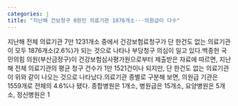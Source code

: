 ```yaml
---
categories: j
title: "지난해 건보청구 0원인 의료기관 1876개소···의원급이 다수"
---
```

지난해 전체 의료기관 7만 1231개소 중에서 건강보험료청구가 단 한건도 없는 의료기관이 모두 1876개소(2.6%)가 되는 것으로 나타나 부당청구 의심이 일고 있다.백종헌 국민의힘 의원(부산금정구)이 건강보험심사평가원으로부터 제출받은 자료에 따르면, 지난해 전체 의료기관의 평균 청구 건수가 1만 1521건이나 되지만, 단 한건도 없는 의료기관이 위와 같이 나오는 것으로 나타났다.의료기관 종별로 구분해 보면, 의원급 기관은 1559개로 전체의 4.6%나 됐다. 종합병원은 1개소, 병원급은 15개소, 요양병원은 5개소, 정신병원은 1